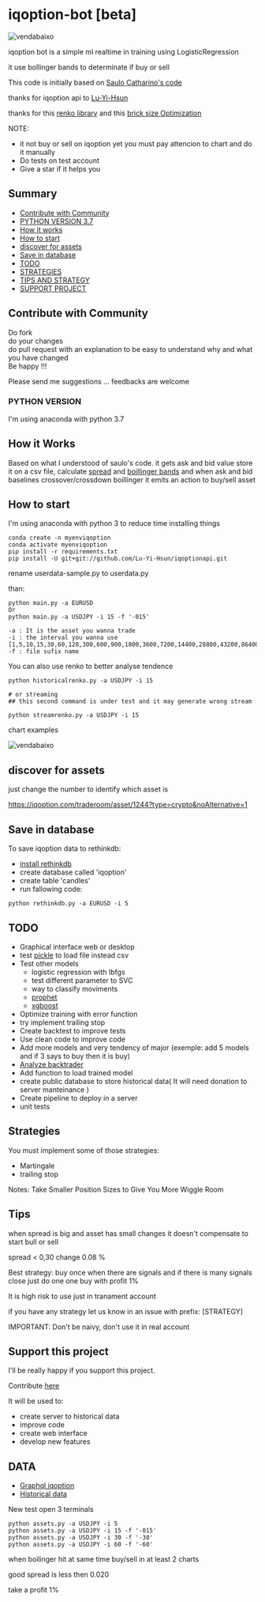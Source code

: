 # iqoption-bot [beta]

![vendabaixo](docs/iqobot.png)

iqoption bot is a simple ml realtime in training using LogisticRegression

it use bollinger bands to determinate if buy or sell

This code is initially based on [Saulo Catharino's code](https://github.com/saulocatharino/machine_learning_for_traders)<br>

thanks for iqoption api to [Lu-Yi-Hsun](https://github.com/Lu-Yi-Hsun/iqoptionapi)

thanks for this [renko library](https://github.com/quantroom-pro/pyrenko) and this [brick size Optimization](https://towardsdatascience.com/renko-brick-size-optimization-34d64400f60e)

NOTE:

- it not buy or sell on iqoption yet you must pay attencion to chart and do it manually
- Do tests on test account
- Give a star if it helps you

## Summary

- [Contribute with Community](#contribe)
- [PYTHON VERSION 3.7](#pythonversion)
- [How it works](#howitworks)
- [How to start](#howtostart)
- [discover for assets](#discoverassets)
- [Save in database](#database)
- [TODO](#todo)
- [STRATEGIES](#strategies)
- [TIPS AND STRATEGY](#tipsStrategy)
- [SUPPORT PROJECT](#support)

<div id='contribe'/>

## Contribute with Community

Do fork<br>
do your changes<br>
do pull request with an explanation to be easy to understand why and what you have changed<br>
Be happy !!!

Please send me suggestions ... feedbacks are welcome

<div id='pythonversion'/>

### PYTHON VERSION

I'm using anaconda with python 3.7

<div id='howitworks'/>

## How it Works

Based on what I understood of saulo's code. it gets ask and bid value store it on a csv file, calculate [spread](https://www.investopedia.com/terms/s/spread.asp) and [boillinger bands](https://www.investopedia.com/terms/b/bollingerbands.asp)
and when ask and bid baselines crossover/crossdown boillinger it emits an action to buy/sell asset

<div id='howtostart'/>

## How to start

I'm using anaconda with python 3 to reduce time installing things

```
conda create -n myenviqoption
conda activate myenviqoption
pip install -r requirements.txt
pip install -U git+git://github.com/Lu-Yi-Hsun/iqoptionapi.git

```

rename userdata-sample.py to userdata.py

than:

```
python main.py -a EURUSD
Or
python main.py -a USDJPY -i 15 -f '-015'
```

```
-a : It is the asset you wanna trade
-i : the interval you wanna use [1,5,10,15,30,60,120,300,600,900,1800,3600,7200,14400,28800,43200,86400,604800,2592000,'all']
-f : file sufix name
```

You can also use renko to better analyse tendence

```
python historicalrenko.py -a USDJPY -i 15

# or streaming
## this second command is under test and it may generate wrong stream

python streamrenko.py -a USDJPY -i 15
```

chart examples

![vendabaixo](https://i.imgur.com/dm4WxCs.png)

<div id='discoverassets'/>

## discover for assets

just change the number to identify which asset is

https://iqoption.com/traderoom/asset/1244?type=crypto&noAlternative=1

<div id='database'/>

## Save in database

To save iqoption data to rethinkdb:

- [install rethinkdb](https://computingforgeeks.com/how-to-install-rethinkdb-on-ubuntu/)
- create database called 'iqoption'
- create table 'candles'
- run fallowing code:

```
python rethinkdb.py -a EURUSD -i 5
```

<div id='todo'/>

## TODO

- Graphical interface web or desktop
- test [pickle](https://docs.python.org/3/library/pickle.html) to load file instead csv 
- Test other models
  - logistic regression with lbfgs
  - test different parameter to SVC
  - way to classify moviments
  - [prophet](https://facebook.github.io/prophet/docs/quick_start.html)
  - [xgboost](https://pt.wikipedia.org/wiki/Xgboost)
- Optimize training with error function
- try implement trailing stop
- Create backtest to improve tests
- Use clean code to improve code
- Add more models and very tendency of major (exemple: add 5 models and if 3 says to buy then it is buy)
- [Analyze backtrader](https://www.backtrader.com/)
- Add function to load trained model
- create public database to store historical data( It will need donation to server manteinance )
- Create pipeline to deploy in a server
- unit tests

<div id='strategies'/>

## Strategies

You must implement some of those strategies:
- Martingale
- trailing stop

Notes:
Take Smaller Position Sizes to Give You More Wiggle Room


<div id='tipsStrategy'/>

## Tips

when spread is big and asset has small changes it doesn't compensate to start bull or sell

spread < 0,30
change 0.08 %

Best strategy: buy once when there are signals and if there is many signals close just do one one buy with profit 1%

It is high risk to use just in tranament account

if you have any strategy let us know in an issue with prefix: [STRATEGY]

IMPORTANT: Don't be naivy, don't use it in real account

<div id='support'/>

## Support this project

I'll be really happy if you support this project.

Contribute [here](https://www.patreon.com/rafaelfaria)

It will be used to:

- create server to historical data
- improve code
- create web interface
- develop new features

## DATA

- [Graphql iqoption](<https://fininfo.iqoption.com/api/graphql?query=query%20GetActivesForQuotesPage(%24userGroupID%3A%20UserGroupID!%2C%20%24locale%3A%20LocaleName!)%20%7B%0A%20%20actives(userGroupID%3A%20%24userGroupID)%20%7B%0A%20%20%20%20id%0A%20%20%20%20ticker%0A%20%20%20%20name(source%3A%20TradeRoom%2C%20locale%3A%20%24locale)%0A%20%20%20%20__typename%0A%20%20%7D%0A%7D%0A&operationName=GetActivesForQuotesPage&variables=%7B%22userGroupID%22%3A%201%2C%20%22locale%22%3A%20%22pt_PT%22%7D>)
- [Historical data](https://static.cdnpub.info/api/quotes-history/quotes/2.0?to=1557273599&from=1557190801&active_id=1)

New test open 3 terminals

```
python assets.py -a USDJPY -i 5
python assets.py -a USDJPY -i 15 -f '-015'
python assets.py -a USDJPY -i 30 -f '-30'
python assets.py -a USDJPY -i 60 -f '-60'
```

when boilinger hit at same time buy/sell in at least 2 charts

good spread is less then 0.020

take a profit 1%
